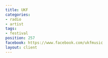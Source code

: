 ```yaml
---
title: UKF
categories:
- radio
- artist
tags:
- festival
position: 257
facebook: https://www.facebook.com/ukfmusic
layout: client
---
```


